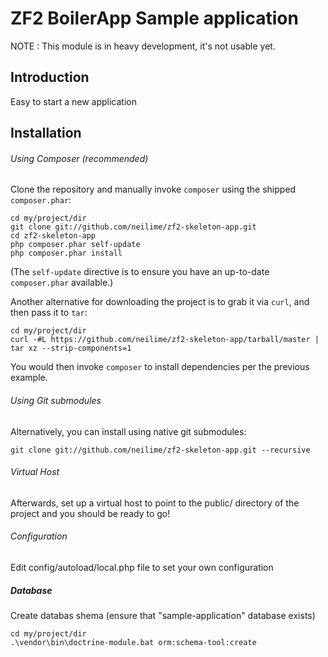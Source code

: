 ZF2 BoilerApp Sample application
================

NOTE : This module is in heavy development, it's not usable yet.

Introduction
------------

Easy to start a new application

Installation
------------

###### Using Composer (recommended)

Clone the repository and manually invoke `composer` using the shipped `composer.phar`:
```ssh
cd my/project/dir
git clone git://github.com/neilime/zf2-skeleton-app.git
cd zf2-skeleton-app
php composer.phar self-update
php composer.phar install
```

(The `self-update` directive is to ensure you have an up-to-date `composer.phar` available.)

Another alternative for downloading the project is to grab it via `curl`, and then pass it to `tar`:
```ssh
cd my/project/dir
curl -#L https://github.com/neilime/zf2-skeleton-app/tarball/master | tar xz --strip-components=1
```

You would then invoke `composer` to install dependencies per the previous example.

###### Using Git submodules

Alternatively, you can install using native git submodules:
```ssh
git clone git://github.com/neilime/zf2-skeleton-app.git --recursive
```

###### Virtual Host

Afterwards, set up a virtual host to point to the public/ directory of the
project and you should be ready to go!

###### Configuration

Edit config/autoload/local.php file to set your own configuration

##### Database

Create databas shema (ensure that "sample-application" database exists)
	
```ssh
cd my/project/dir
.\vendor\bin\doctrine-module.bat orm:schema-tool:create
```
